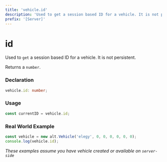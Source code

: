 ```yaml
---
title: 'vehicle.id'
description: 'Used to get a session based ID for a vehicle. It is not persistent.'
prefix: '[Server]'
---
```


# id

Used to `get` a session based ID for a vehicle. It is not persistent.

Returns a `number`.

### Declaration

```typescript
vehicle.id: number;
```

### Usage

```js
const currentID = vehicle.id;
```

### Real World Example

```js
const vehicle = new alt.Vehicle('elegy', 0, 0, 0, 0, 0, 0);
console.log(vehicle.id);
```

_These examples assume you have vehicle created or available on `server-side`_